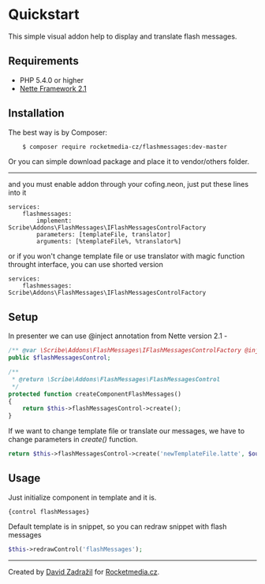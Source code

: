 Quickstart
=============

This simple visual addon help to display and translate flash messages.

## Requirements ##

 - PHP 5.4.0 or higher
 - [Nette Framework 2.1][1]

## Installation ##
The best way is by Composer:
```sh
    $ composer require rocketmedia-cz/flashmessages:dev-master
```
Or you can simple download package and place it to vendor/others folder.

----------
and you must enable addon through your cofing.neon, just put these lines into it
```yms
services:
	flashmessages:
		implement: Scribe\Addons\FlashMessages\IFlashMessagesControlFactory
		parameters: [templateFile, translator]
		arguments: [%templateFile%, %translator%]
```
or if you won't change template file or use translator with magic function throught interface, you can use shorted version
```yms
services:
	flashmessages: Scribe\Addons\FlashMessages\IFlashMessagesControlFactory
```

## Setup ##
In presenter we can use @inject annotation from Nette version 2.1 - 
```php
/** @var \Scribe\Addons\FlashMessages\IFlashMessagesControlFactory @inject */
public $flashMessagesControl;

/**
 * @return \Scribe\Addons\FlashMessages\FlashMessagesControl
 */
protected function createComponentFlashMessages()
{
	return $this->flashMessagesControl->create();
}
```

If we want to change template file or translate our messages, we have to change parameters in *create()* function.
```php
return $this->flashMessagesControl->create('newTemplateFile.latte', $ourTranslator);
```

## Usage ##
Just initialize component in template and it is.
```tpl
{control flashMessages}
```
Default template is in snippet, so you can redraw snippet with flash messages
```php
$this->redrawControl('flashMessages');
```


----------
Created by [David Zadražil][2] for [Rocketmedia.cz][3].


  [1]: https://github.com/nette/nette
  [2]: https://github.com/DavidZadrazil
  [3]: http://rocketmedia.cz